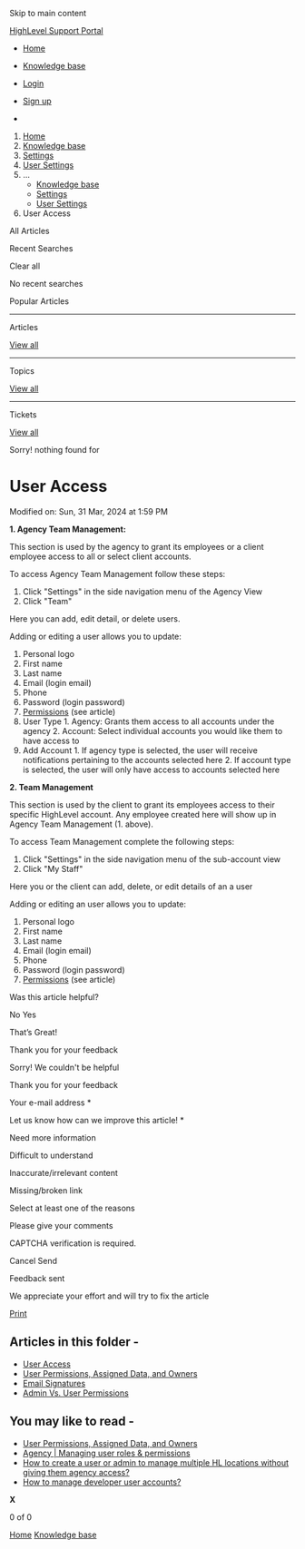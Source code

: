 Skip to main content

[ HighLevel Support Portal ](https://help.gohighlevel.com)

  * [ Home ](/support/home)
  * [ Knowledge base ](/support/solutions)

  * [Login](/support/login)
  * [Sign up](/support/signup)
  * 

  1. [Home](/support/home)
  2. [Knowledge base](/support/solutions)
  3. [Settings](/support/solutions/48000449595)
  4. [User Settings](/support/solutions/folders/48000666473)
  5. ... 
     * [Knowledge base](/support/solutions)
     * [Settings](/support/solutions/48000449595)
     * [User Settings](/support/solutions/folders/48000666473)
  6. User Access

All  Articles 

Recent Searches

Clear all

No recent searches

Popular Articles

* * *

Articles

[View all](/support/search/solutions)

* * *

Topics

[View all](/support/search/topics)

* * *

Tickets

[View all](/support/search/tickets)

Sorry! nothing found for   

# User Access

Modified on: Sun, 31 Mar, 2024 at 1:59 PM

**1\. Agency Team Management:**

This section is used by the agency to grant its employees or a client employee access to all or select client accounts.

To access Agency Team Management follow these steps:

  1. Click "Settings" in the side navigation menu of the Agency View
  2. Click "Team"

Here you can add, edit detail, or delete users.

Adding or editing a user allows you to update:

  1. Personal logo
  2. First name
  3. Last name
  4. Email (login email)
  5. Phone
  6. Password (login password)
  7. [Permissions](https://help.gohighlevel.com/en/support/solutions/articles/48001078296-admin-vs-user-permissions) (see article)
  8. User Type
    1. Agency: Grants them access to all accounts under the agency
    2. Account: Select individual accounts you would like them to have access to
  9. Add Account
    1. If agency type is selected, the user will receive notifications pertaining to the accounts selected here
    2. If account type is selected, the user will only have access to accounts selected here

**2\. Team Management**

This section is used by the client to grant its employees access to their specific HighLevel account. Any employee created here will show up in Agency Team Management (1. above).

To access Team Management complete the following steps:

  1. Click "Settings" in the side navigation menu of the sub-account view
  2. Click "My Staff"

Here you or the client can add, delete, or edit details of an a user

Adding or editing an user allows you to update:

  1. Personal logo
  2. First name
  3. Last name
  4. Email (login email)
  5. Phone
  6. Password (login password)
  7. [Permissions](https://help.gohighlevel.com/en/support/solutions/articles/48001078296-admin-vs-user-permissions) (see article)

Was this article helpful?

No  Yes 

That’s Great!

Thank you for your feedback

Sorry! We couldn't be helpful

Thank you for your feedback

Your e-mail address *

Let us know how can we improve this article! *

Need more information 

Difficult to understand 

Inaccurate/irrelevant content 

Missing/broken link 

Select at least one of the reasons 

Please give your comments 

CAPTCHA verification is required. 

Cancel  Send 

Feedback sent

We appreciate your effort and will try to fix the article

[Print](javascript:print\(\))

## Articles in this folder -

  * [User Access](/support/solutions/articles/48000982600-user-access)
  * [User Permissions, Assigned Data, and Owners](/support/solutions/articles/48000982601-user-permissions-assigned-data-and-owners)
  * [Email Signatures](/support/solutions/articles/48000982598-email-signatures)
  * [Admin Vs. User Permissions](/support/solutions/articles/48001078296-admin-vs-user-permissions)

## You may like to read -

  * [User Permissions, Assigned Data, and Owners](/support/solutions/articles/48000982601-user-permissions-assigned-data-and-owners)
  * [Agency | Managing user roles & permissions](/support/solutions/articles/155000002543-agency-managing-user-roles-permissions)
  * [How to create a user or admin to manage multiple HL locations without giving them agency access?](/support/solutions/articles/48001153972-how-to-create-a-user-or-admin-to-manage-multiple-hl-locations-without-giving-them-agency-access-)
  * [How to manage developer user accounts?](/support/solutions/articles/155000002458-how-to-manage-developer-user-accounts-)

**X**

0 of 0 []()

[Home](/support/home) [Knowledge base](/support/solutions)
